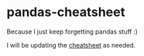 # pandas-cheatsheet
Because I just keep forgetting pandas stuff :)

I will be updating the [cheatsheet](./main.ipynb) as needed.
